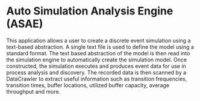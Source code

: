 # Auto Simulation Analysis Engine (ASAE)
This application allows a user to create a discrete event simulation using a text-based abstraction. A single text file is used to define the model using a standard format. The text based abstraction of the model is then read into the simulation engine to automatically create the simulation model. Once constructed, the simulation executes and produces event data for use in process analysis and discovery. The recorded data is then scanned by a DataCrawler to extract useful information such as transition frequencies, transition times, buffer locations, utilized buffer capacity, average throughput and more.
